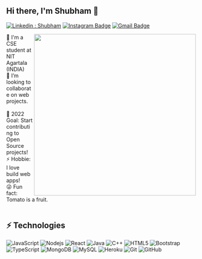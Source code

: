 ##  Hi there, I'm Shubham 👋

[![Linkedin : Shubham](https://img.shields.io/badge/-Shubham-blue?style=flat-square&logo=Linkedin&logoColor=white&link=https://www.linkedin.com/in/thorat-shubham)](https://www.linkedin.com/in/thorat-shubham/)
[![Instagram Badge](https://img.shields.io/badge/-shubham.thorat_-purple?style=flat-square&logo=instagram&logoColor=white&link=https://instagram.com/shubham.thorat_/)](https://instagram.com/shubham.thorat_)
[![Gmail Badge](https://img.shields.io/badge/-thoratshubham048@gmail.com-c14438?style=flat-square&logo=Gmail&logoColor=white&link=mailto:thoratshubham048@gmail.com)](mailto:thoratshubham048@gmail.com)


<img align="right" width="430px" src="https://media.giphy.com/media/QHE5gWI0QjqF2/giphy.gif">
🏫 I'm a CSE student at NIT Agartala (INDIA) <br/>
🤝 I’m looking to collaborate on web projects.<br/>
<br/>
🥅 2022 Goal: Start contributing to Open Source projects!<br/>
⚡ Hobbie: I love build web apps!<br/>
😜 Fun fact: Tomato is a fruit.<br/> <br/> 

## ⚡ Technologies

![JavaScript](https://img.shields.io/badge/-JavaScript-black?style=flat-square&logo=javascript)
![Nodejs](https://img.shields.io/badge/-Nodejs-black?style=flat-square&logo=Node.js)
![React](https://img.shields.io/badge/-React-black?style=flat-square&logo=react)
![Java](https://img.shields.io/badge/-java-E34A86?style=flat-square&logo=java)
![C++](https://img.shields.io/badge/-C++-00599C?style=flat-square&logo=c)
![HTML5](https://img.shields.io/badge/-HTML5-E34F26?style=flat-square&logo=html5&logoColor=white)
![Bootstrap](https://img.shields.io/badge/-Bootstrap-563D7C?style=flat-square&logo=bootstrap)
![TypeScript](https://img.shields.io/badge/-TypeScript-007ACC?style=flat-square&logo=typescript)
![MongoDB](https://img.shields.io/badge/-MongoDB-black?style=flat-square&logo=mongodb)
![MySQL](https://img.shields.io/badge/-MySQL-black?style=flat-square&logo=mysql)
![Heroku](https://img.shields.io/badge/-Heroku-430098?style=flat-square&logo=heroku)
![Git](https://img.shields.io/badge/-Git-black?style=flat-square&logo=git)
![GitHub](https://img.shields.io/badge/-GitHub-181717?style=flat-square&logo=github)
